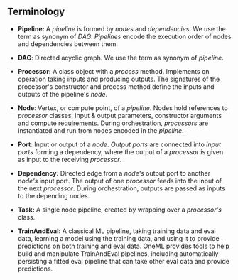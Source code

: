 ## Terminology

- **Pipeline:** A *pipeline* is formed by *nodes* and *dependencies*. We use the term as synonym of
*DAG*. *Pipelines* encode the execution order of nodes and dependencies between them.

- **DAG**: Directed acyclic graph. We use the term as synonym of *pipeline*.

- **Processor:** A class object with a *process* method. Implements on operation taking inputs and
producing outputs. The signatures of the processor's constructor and process method define the
inputs and outputs of the pipeline's *node*.

- **Node**: Vertex, or compute point, of a *pipeline*.
Nodes hold references to *processor* classes, input & output parameters, constructor arguments and
compute requirements. During orchestration, *processors* are instantiated and run from nodes
encoded in the *pipeline*.

- **Port**: Input or output of a *node*. *Output ports* are connected into *input ports* forming
a dependency, where the output of a *processor* is given as input to the receiving *processor*.

- **Dependency:** Directed edge from a *node's* output port to another *node's* input port.
The output of one *processor* feeds into the input of the next *processor*.
During orchestration, outputs are passed as inputs to the depending nodes.

- **Task:** A single node pipeline, created by wrapping over a *processor's* class.

- **TrainAndEval:** A classical ML pipeline, taking training data and eval data, learning a model using the training data, and using it to provide predictions on both training and eval data.  OneML provides tools to help build and manipulate TrainAndEval pipelines, including automatically persisting a fitted eval pipeline that can take other eval data and provide predictions.
